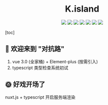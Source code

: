 # <center>K.island</center>
<!-- # <div align="center">K.island</div> -->

<!-- <div align="center"> -->
 <center>
    <img src="https://img.shields.io/badge/Nuxt-v2.0.1-blue">
    <img src="https://img.shields.io/badge/@vue/cli-v4.5.9-blue">
    <img src="https://img.shields.io/badge/vuex-v4.0.0-blue">
    <img src="https://img.shields.io/badge/vueRouter-v4.0.0-blue">
    <img src="https://img.shields.io/badge/ElementPlus-v1.0.1.bate.11-blue">
    <img src="https://img.shields.io/badge/Node-v12.18.3-blue">
    <img src="https://img.shields.io/badge/MySQL-v8.0.19-blue">
</center>
<!-- </div> -->

[toc]

<!--
## 技术栈
1. 博客管理后台
2. TypeScript 静态类型检查
3. nodejs 后台服务
4. nuxt.js 服务端渲染
-->

## 🎃 欢迎来到 "对抗路"

1. vue 3.0 (全家桶) + Element-plus (按需引入)
2. typescript 类型检查系统初试

## 🌞 好戏开场了

nuxt.js + typescript 开启服务端渲染
